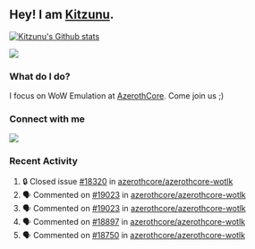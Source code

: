 ## Hey! I am [Kitzunu](https://Github.com/Kitzunu).

<!--<a href="https://github-readme-stats.kitzunu.vercel.app/api?username=Kitzunu&show_icons=true&theme=dark">
  <img align="center" src="https://github-readme-stats.kitzunu.vercel.app/api?username=Kitzunu&show_icons=true&theme=dark" />
</a>-->

[![Kitzunu's Github stats](https://github-readme-stats.vercel.app/api?username=kitzunu&theme=github_dark&show_icons=true)](https://github.com/Kitzunu)

<a href="https://github-readme-stats.kitzunu.vercel.app/api?username=Kitzunu&show_icons=true&theme=dark">
  <img align="center" src="https://github-readme-stats.vercel.app/api/top-langs/?username=Kitzunu&layout=compact&theme=dark" />
</a>

### What do I do?

I focus on WoW Emulation at [AzerothCore](https://Github.com/AzerothCore). Come join us ;)

### Connect with me
[![](https://img.shields.io/badge/AzerothCore%20Discord-Connect%20with%20me!-green)](https://discord.com/invite/gkt4y2x)

### Recent Activity

<!--START_SECTION:activity-->
1. 🔒 Closed issue [#18320](https://github.com/azerothcore/azerothcore-wotlk/issues/18320) in [azerothcore/azerothcore-wotlk](https://github.com/azerothcore/azerothcore-wotlk)
2. 🗣 Commented on [#19023](https://github.com/azerothcore/azerothcore-wotlk/issues/19023#issuecomment-2154707077) in [azerothcore/azerothcore-wotlk](https://github.com/azerothcore/azerothcore-wotlk)
3. 🗣 Commented on [#19023](https://github.com/azerothcore/azerothcore-wotlk/issues/19023#issuecomment-2154654865) in [azerothcore/azerothcore-wotlk](https://github.com/azerothcore/azerothcore-wotlk)
4. 🗣 Commented on [#18897](https://github.com/azerothcore/azerothcore-wotlk/pull/18897#issuecomment-2154582195) in [azerothcore/azerothcore-wotlk](https://github.com/azerothcore/azerothcore-wotlk)
5. 🗣 Commented on [#18750](https://github.com/azerothcore/azerothcore-wotlk/pull/18750#issuecomment-2154569113) in [azerothcore/azerothcore-wotlk](https://github.com/azerothcore/azerothcore-wotlk)
<!--END_SECTION:activity-->
